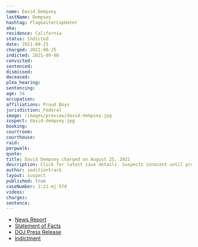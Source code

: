 ```yaml
---
name: David Dempsey
lastName: Dempsey
hashtag: FlagGaiterCopHater
aka:
residence: California
status: Indicted
date: 2021-08-25
charged: 2021-08-25
indicted: 2021-09-08
convicted:
sentenced:
dismissed:
deceased:
plea_hearing:
sentencing:
age: 34
occupation:
affiliations: Proud Boys
jurisdiction: Federal
image: /images/preview/david-dempsey.jpg
suspect: david-dempsey.jpg
booking:
courtroom:
courthouse:
raid:
perpwalk:
quote:
title: David Dempsey charged on August 25, 2021
description: Click for latest case details. Suspects innocent until proven guilty.
author: seditiontrack
layout: suspect
published: true
caseNumber: 1:21-mj-578
videos:
charges:
sentence:
---
```

- [News Report](https://theavtimes.com/2021/08/26/two-socal-men-arrested-for-assault-on-law-enforcement-at-capitol-riot/)
- [Statement of Facts](https://www.justice.gov/usao-dc/case-multi-defendant/file/1428151/download)
- [DOJ Press Release](https://www.justice.gov/usao-dc/pr/california-men-arrested-assault-law-enforcement-during-jan-6-capitol-breach)
- [Indictment](https://www.documentcloud.org/documents/21059945-210909-dempsey-indictment)
